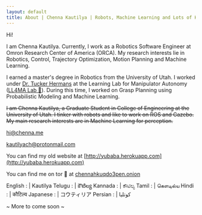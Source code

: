 ```yaml
---
layout: default
title: About | Chenna Kautilya | Robots, Machine Learning and Lots of Hacks.
---
```


Hi!

I am Chenna Kautilya. Currently, I work as a
Robotics Software Engineer at Omron Research Center of America (ORCA).
My research interests lie in Robotics, Control, Trajectory
Optimization, Motion Planning and Machine Learning.

I earned a master's degree in Robotics from the University of Utah.
I worked under [Dr. Tucker Hermans](http://www.cs.utah.edu/~thermans/) at the
Learning Lab for Manipulator Autonomy ([LL4MA Lab 🦙](https://robot-learning.cs.utah.edu/)).
During this time, I worked on Grasp Planning using Probabilistic Modeling and
Machine Learning.

<del>I am Chenna Kautilya, a Graduate Student in College of Engineering at the
University of Utah. I tinker with robots and like to work on ROS and Gazebo.
My main research interests are in Machine Learning for perception.</del>

[hi@chenna.me](mailto:hi@chenna.me)

[kautilyach@protonmail.com](mailto:kautilyach@protonmail.com)

You can find my old website at [http://yubaba.herokuapp.com](http://yubaba.herokuapp.com)

You can find me on tor 🧅 at [chennahkuqdo3pen.onion](http://chennahkuqdo3pen.onion/)

English : |  Kautilya
Telugu : |  కౌటిల్య
Kannada : |  ಕೌಟಿಲ್ಯ
Tamil : |  கௌடில்ய
Hindi : |  कौटिल्य
Japanese : |  コウティリア
Persian : | کوتلیا

~ More to come soon ~
